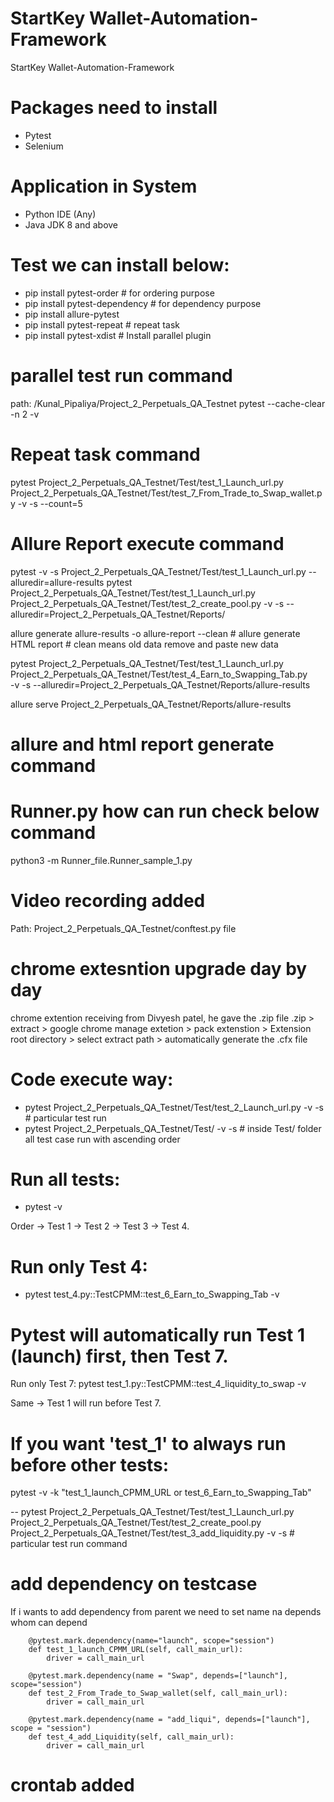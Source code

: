 # StartKey Wallet-Automation-Framework
StartKey Wallet-Automation-Framework

# Packages need to install
-   Pytest
-   Selenium

# Application in System
-   Python IDE (Any)
-   Java JDK 8 and above

# Test we can install below:
-   pip install pytest-order    # for ordering purpose
-   pip install pytest-dependency   # for dependency purpose
-   pip install allure-pytest
-   pip install pytest-repeat # repeat task
-   pip install pytest-xdist # Install parallel plugin

# parallel test run command
path: /Kunal_Pipaliya/Project_2_Perpetuals_QA_Testnet
pytest --cache-clear -n 2 -v

# Repeat task command
pytest Project_2_Perpetuals_QA_Testnet/Test/test_1_Launch_url.py Project_2_Perpetuals_QA_Testnet/Test/test_7_From_Trade_to_Swap_wallet.py -v -s --count=5    

# Allure Report execute command
pytest -v -s Project_2_Perpetuals_QA_Testnet/Test/test_1_Launch_url.py --alluredir=allure-results
pytest Project_2_Perpetuals_QA_Testnet/Test/test_1_Launch_url.py Project_2_Perpetuals_QA_Testnet/Test/test_2_create_pool.py -v -s --alluredir=Project_2_Perpetuals_QA_Testnet/Reports/

allure generate allure-results -o allure-report --clean # allure generate HTML report # clean means old data remove and paste new data

pytest Project_2_Perpetuals_QA_Testnet/Test/test_1_Launch_url.py \
       Project_2_Perpetuals_QA_Testnet/Test/test_4_Earn_to_Swapping_Tab.py \
       -v -s --alluredir=Project_2_Perpetuals_QA_Testnet/Reports/allure-results

allure serve Project_2_Perpetuals_QA_Testnet/Reports/allure-results

# allure and html report generate command
<!-- # allure serve allure-results/ --- open indirect in browser from local machine
# allure generate --single-file allure-results/ --clean --- save the entire html file and open in local machine -->

# Runner.py how can run check below command
python3 -m Runner_file.Runner_sample_1.py

# Video recording added
Path: Project_2_Perpetuals_QA_Testnet/conftest.py file

# chrome extesntion upgrade day by day 
chrome extention receiving from Divyesh patel, he gave the .zip file
.zip > extract > google chrome manage extetion > pack extenstion > Extension root directory > select extract path > automatically generate the .cfx file


# Code execute way:
-   pytest Project_2_Perpetuals_QA_Testnet/Test/test_2_Launch_url.py -v -s # particular test run
-   pytest Project_2_Perpetuals_QA_Testnet/Test/ -v -s # inside Test/ folder all test case run with ascending order

# Run all tests:
-   pytest -v

Order → Test 1 → Test 2 → Test 3 → Test 4.

# Run only Test 4: 
-   pytest test_4.py::TestCPMM::test_6_Earn_to_Swapping_Tab -v

# Pytest will automatically run **Test 1 (launch)** first, then **Test 7**.

Run only Test 7:  pytest test_1.py::TestCPMM::test_4_liquidity_to_swap -v

  Same → Test 1 will run before Test 7.

# If you want 'test_1' to **always run before** other tests:

pytest -v -k "test_1_launch_CPMM_URL or test_6_Earn_to_Swapping_Tab"

-- pytest Project_2_Perpetuals_QA_Testnet/Test/test_1_Launch_url.py Project_2_Perpetuals_QA_Testnet/Test/test_2_create_pool.py Project_2_Perpetuals_QA_Testnet/Test/test_3_add_liquidity.py -v -s   # particular test run command

# add dependency on testcase

If i wants to add dependency from parent we need to set name na depends whom can depend

        @pytest.mark.dependency(name="launch", scope="session")
        def test_1_launch_CPMM_URL(self, call_main_url):
            driver = call_main_url 
 
        @pytest.mark.dependency(name = "Swap", depends=["launch"], scope="session")
        def test_2_From_Trade_to_Swap_wallet(self, call_main_url):
            driver = call_main_url
            
 	    @pytest.mark.dependency(name = "add_liqui", depends=["launch"], scope = "session")
    	def test_4_add_Liquidity(self, call_main_url):           
            driver = call_main_url 

# crontab added



